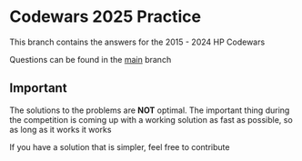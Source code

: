 # Codewars 2025 Practice

This branch contains the answers for the 2015 - 2024 HP Codewars  

Questions can be found in the [main](https://github.com/RudideC/Codewars-2025-practice/tree/questions) branch

## Important

The solutions to the problems are **NOT** optimal. The important thing during the competition is coming up with a working solution as fast as possible, so as long as it works it works

If you have a solution that is simpler, feel free to contribute